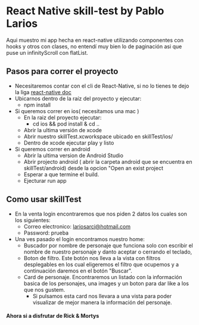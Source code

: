 # React Native skill-test by Pablo Larios

Aqui muestro mi app hecha en react-native utilizando componentes con hooks y otros con clases, no entendí muy bien lo de paginación asi que puse un infinityScroll con flatList.

## Pasos para correr el proyecto

- Necesitaremos contar con el cli de React-Native, si no lo tienes te dejo la liga [react-native doc](https://reactnative.dev/docs/environment-setup)
- Ubicarnos dentro de la raíz del proyecto y ejecutar:
    - npm install
- Si queremos correr en ios( necesitamos una mac )
    -   En la raiz del proyecto ejecutar:
        - cd ios && pod install & cd ..
    -   Abrir la ultima versión de xcode
    -   Abrir nuestro skillTest.xcworkspace ubicado en skillTest/ios/
    -   Dentro de xcode ejecutar play y listo
- Si queremos correr en android
    -   Abrir la ultima version de Android Studio
    -   Abrir projecto android ( abrir la carpeta android que se encuentra en skillTest/android) desde la opcion "Open an exist project
    -   Esperar a que termine el build.
    -   Ejecturar run app

## Como usar skillTest

- En la venta login encontraremos que nos piden 2 datos los cuales son los siguientes:
    -   Correo electronico: lariosarci@hotmail.com
    -   Password: prueba
- Una ves pasado el login encontramos nuestro home:
    -   Buscador por nombre de personaje que funciona solo con escribir el nombre de nuestro personaje y danto aceptar o cerrando el teclado,
    -   Boton de filtro. Este botón nos lleva a la vista con filtros desplegables en los cual eligeremos el filtro que ocupemos y a continuación daremos en el botón "Buscar".
    -   Card de personaje. Encontraremos un listado con la información basica de los personajes, una images y un boton para dar like a los que nos gustem.
        -   Si pulsamos esta card nos llevara a una vista para poder visualizar de mejor manera la información del personaje.

#### Ahora si a disfrutar de Rick & Mortys